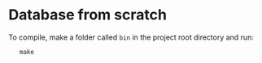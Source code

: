 # Database from scratch

To compile, make a folder called `bin` in the project root directory and run:
```
   make
```
